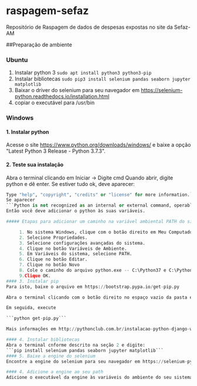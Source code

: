 # raspagem-sefaz
Repositório de Raspagem de dados de despesas expostas no site da Sefaz-AM

##Preparação de ambiente

### Ubuntu
1. Instalar python 3
```sudo apt install python3 python3-pip```
2. Instalar bibliotecas
```sudo pip3 install selenium pandas seaborn jupyter matplotlib```
3. Baixar o driver do selenium para seu navegador em https://selenium-python.readthedocs.io/installation.html
4. copiar o executável para /usr/bin

### Windows

#### 1. Instalar python 

Acesse o site https://www.python.org/downloads/windows/ e baixe a opção "Latest Python 3 Release - Python 3.7.3". 
#### 2. Teste sua instalação
Abra o terminal clicando em Iniciar -> Digite cmd 
Quando abrir, digite python e dê enter. Se estiver tudo ok, deve aparecer:
```Python 3.7.0 (v3.7.0:1bf9cc5093, Jun 27 2018, 04:59:51) [MSC v.1914 64 bit (AMD64)] on win32
Type "help", "copyright", "credits" or "license" for more information.```
Se aparecer 
```Python is not recognized as an internal or external command, operable program or batch file.```
Então você deve adicionar o python às suas variáveis. 

##### Etapas para adicionar um caminho na variável ambiental PATH do sistema

     1. No sistema Windows, clique com o botão direito em Meu Computador ou Este PC.
     2. Selecione Propriedades.
     3. Selecione configurações avançadas do sistema.
     4. Clique no botão Variáveis de Ambiente.
     5. Em Variáveis do sistema, selecione PATH.
     6. Clique no botão Editar.
     7. Clique no botão Novo
     8. Cole o caminho do arquivo python.exe -- C:\Python37 e C:\Python37/Scripts, separados por ```;```.
     9.Clique OK.
#### 3. Instalar pip
Para isto, baixe o arquivo em https://bootstrap.pypa.io/get-pip.py

Abra o terminal clicando com o botão direito no espaço vazio da pasta em que o arquivo está, e depois em "Abrir Terminal".

Em seguida, execute 

```python get-pip.py```

Mais informações em http://pythonclub.com.br/instalacao-python-django-windows.html

#### 4. Instalar bibliotecas
Abra o terminal cnforme descrito na seção 2 e digite:
```pip install selenium pandas seaborn jupyter matplotlib```
#### 5. Baixe a engine do selenium 
Encontre a engine do selenium para seu navegador em https://selenium-python.readthedocs.io/installation.html e realize o download

#### 4. Adicione a engine ao seu path
Adicione o executável da engine às variáveis do ambiente do seu sistema de maneira análoga à descrita na seção 2.
